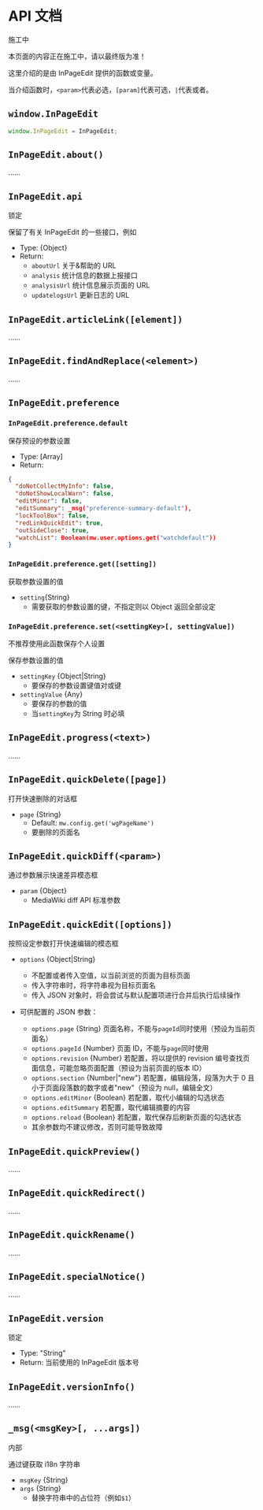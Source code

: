# API 文档

<infobox>
<p class="title">施工中</p>
<p>本页面的内容正在施工中，请以最终版为准！</p>
</infobox>

这里介绍的是由 InPageEdit 提供的函数或变量。

当介绍函数时，`<param>`代表必选，`[param]`代表可选，`|`代表或者。

## `window.InPageEdit`

```javascript
window.InPageEdit = InPageEdit;
```

## `InPageEdit.about()`

……

## `InPageEdit.api`

<status status="error">锁定</status>

保留了有关 InPageEdit 的一些接口，例如

- Type: {Object}
- Return:
  - `aboutUrl` 关于&帮助的 URL
  - `analysis` 统计信息的数据上报接口
  - `analysisUrl` 统计信息展示页面的 URL
  - `updatelogsUrl` 更新日志的 URL

## `InPageEdit.articleLink([element])`

……

## `InPageEdit.findAndReplace(<element>)`

……

## `InPageEdit.preference`

### `InPageEdit.preference.default`

保存预设的参数设置

- Type: [Array]
- Return:

```json
{
  "doNotCollectMyInfo": false,
  "doNotShowLocalWarn": false,
  "editMinor": false,
  "editSummary": _msg("preference-summary-default"),
  "lockToolBox": false,
  "redLinkQuickEdit": true,
  "outSideClose": true,
  "watchList": Boolean(mw.user.options.get("watchdefault"))
}
```

### `InPageEdit.preference.get([setting])`

获取参数设置的值

- `setting`{String}
  - 需要获取的参数设置的键，不指定则以 Object 返回全部设定

### `InPageEdit.preference.set(<settingKey>[, settingValue])`

<infobox type="info">不推荐使用此函数保存个人设置</infobox>

保存参数设置的值

- `settingKey` {Object|String}
  - 要保存的参数设置键值对或键
- `settingValue` {Any}
  - 要保存的参数的值
  - 当`settingKey`为 String 时必填

## `InPageEdit.progress(<text>)`

……

## `InPageEdit.quickDelete([page])`

打开快速删除的对话框

- `page` {String}
  - Default: `mw.config.get('wgPageName')`
  - 要删除的页面名

## `InPageEdit.quickDiff(<param>)`

通过参数展示快速差异模态框

- `param` {Object}
  - MediaWiki diff API 标准参数

## `InPageEdit.quickEdit([options])`

按照设定参数打开快速编辑的模态框

- `options` {Object|String}

  - 不配置或者传入空值，以当前浏览的页面为目标页面
  - 传入字符串时，将字符串视为目标页面名
  - 传入 JSON 对象时，将会尝试与默认配置项进行合并后执行后续操作

- 可供配置的 JSON 参数：
  - `options.page` {String} 页面名称，不能与`pageId`同时使用（预设为当前页面名）
  - `options.pageId` {Number} 页面 ID，不能与`page`同时使用
  - `options.revision` {Number} 若配置，将以提供的 revision 编号查找页面信息，可能忽略页面配置（预设为当前页面的版本 ID）
  - `options.section` {Number|"new"} 若配置，编辑段落，段落为大于 0 且小于页面段落数的数字或者"new"（预设为 null，编辑全文）
  - `options.editMinor` {Boolean} 若配置，取代小编辑的勾选状态
  - `options.editSummary` 若配置，取代编辑摘要的内容
  - `options.reload` {Boolean} 若配置，取代保存后刷新页面的勾选状态
  - 其余参数均不建议修改，否则可能导致故障

## `InPageEdit.quickPreview()`

……

## `InPageEdit.quickRedirect()`

……

## `InPageEdit.quickRename()`

……

## `InPageEdit.specialNotice()`

……

## `InPageEdit.version`

<status status="error">锁定</status>

- Type: "String"
- Return: 当前使用的 InPageEdit 版本号

## `InPageEdit.versionInfo()`

……

## `_msg(<msgKey>[, ...args])`

<status status="warning">内部</status>

通过键获取 i18n 字符串

- `msgKey` {String}
- `args` {String}
  - 替换字符串中的占位符（例如`$1`）
